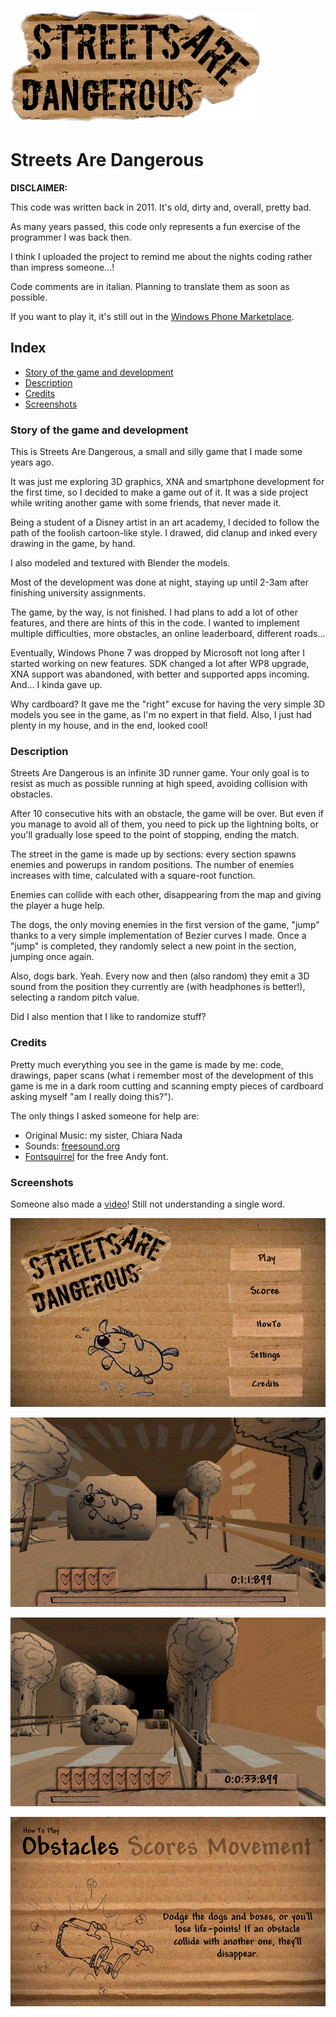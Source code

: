 ![Streets are Dagerous Logo](StreetsAreDangerous/StreetsAreDangerous/logo.png)

# Streets Are Dangerous

**DISCLAIMER:**

This code was written back in 2011. It's old, dirty and, overall, pretty bad.

As many years passed, this code only represents a fun exercise of the programmer I was back then.

I think I uploaded the project to remind me about the nights coding rather than impress someone...!

Code comments are in italian. Planning to translate them as soon as possible.

If you want to play it, it's still out in the [Windows Phone Marketplace](https://www.microsoft.com/en-us/store/apps/streets-are-dangerous/9nblggh099sx).

## Index

- [Story of the game and development](#story)
- [Description](#description)
- [Credits](#credits)
- [Screenshots](#screens)

### <a name="story"></a> Story of the game and development

This is Streets Are Dangerous, a small and silly game that I made some years ago.

It was just me exploring 3D graphics, XNA and smartphone development for the first time, so I decided to make a game out of it. It was a side project while writing another game with some friends, that never made it.

Being a student of a Disney artist in an art academy, I decided to follow the path of the foolish cartoon-like style. I drawed, did clanup and inked every drawing in the game, by hand.

I also modeled and textured with Blender the models.

Most of the development was done at night, staying up until 2-3am after finishing university assignments.

The game, by the way, is not finished. I had plans to add a lot of other features, and there are hints of this in the code.
I wanted to implement multiple difficulties, more obstacles, an online leaderboard, different roads...

Eventually, Windows Phone 7 was dropped by Microsoft not long after I started working on new features. SDK changed a lot after WP8 upgrade, XNA support was abandoned, with better and supported apps incoming. And... I kinda gave up.

Why cardboard? It gave me the "right" excuse for having the very simple 3D models you see in the game, as I'm no expert in that field.
Also, I just had plenty in my house, and in the end, looked cool!

### <a name="description"></a> Description

Streets Are Dangerous is an infinite 3D runner game. Your only goal is to resist as much as possible running at high speed, avoiding collision with obstacles.

After 10 consecutive hits with an obstacle, the game will be over. But even if you manage to avoid all of them, you need to pick up the lightning bolts, or you'll gradually lose speed to the point of stopping, ending the match.

The street in the game is made up by sections: every section spawns enemies and powerups in random positions.
The number of enemies increases with time, calculated with a square-root function.

Enemies can collide with each other, disappearing from the map and giving the player a huge help.

The dogs, the only moving enemies in the first version of the game, "jump" thanks to a very simple implementation of Bezier curves I made.
Once a "jump" is completed, they randomly select a new point in the section, jumping once again.

Also, dogs bark. Yeah. Every now and then (also random) they emit a 3D sound from the position they currently are (with headphones is better!), selecting a random pitch value.

Did I also mention that I like to randomize stuff?

### <a name="credits"></a> Credits

Pretty much everything you see in the game is made by me: code, drawings, paper scans (what i remember most of the development of this game is me in a dark room cutting and scanning empty pieces of cardboard asking myself "am I really doing this?").

The only things I asked someone for help are:
 - Original Music: my sister, Chiara Nada
 - Sounds: [freesound.org](https://www.freesound.org/)
 - [Fontsquirrel](http://www.fontsquirrel.com/) for the free Andy font.


### <a name="screens"></a> Screenshots

Someone also made a [video](https://www.youtube.com/watch?v=mBMqRwS2agg)! Still not understanding a single word.

![Streets are Dagerous Logo](/screenshots/1.png)

![Streets are Dagerous Logo](/screenshots/2.png)

![Streets are Dagerous Logo](/screenshots/3.png)

![Streets are Dagerous Logo](/screenshots/4.png)
